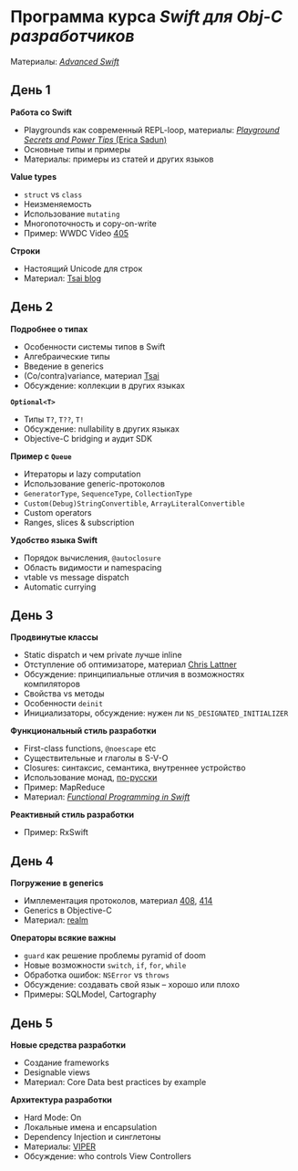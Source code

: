 # Программа курса *Swift для Obj-C разработчиков*

Материалы: *[Advanced Swift](https://www.objc.io/books/advanced-swift/)*


## День 1

**Работа со Swift**
 
* Playgrounds как современный REPL-loop, материалы: [*Playground Secrets and Power Tips* (Erica Sadun)](https://leanpub.com/playgroundsecretsandpowertips)
* Основные типы и примеры
* Материалы: примеры из статей и других языков

**Value types**

* `struct` vs `class`
* Неизменяемость
* Использование `mutating`
* Многопоточность и copy-on-write
* Пример: WWDC Video [405](https://developer.apple.com/videos/play/wwdc2015-405/)

**Строки**

* Настоящий Unicode для строк
* Материал: [Tsai blog](https://www.mikeash.com/pyblog/friday-qa-2015-11-06-why-is-swifts-string-api-so-hard.html)


## День 2

**Подробнее о типах**

* Особенности системы типов в Swift
* Алгебраические типы
* Введение в generics 
* (Co/contra)variance, материал [Tsai](http://mjtsai.com/blog/2015/11/29/covariance-and-contravariance/)
* Обсуждение: коллекции в других языках

**`Optional<T>`**

* Типы `T?`, `T??`, `T!`
* Обсуждение: nullability в других языках
* Objective-C bridging и аудит SDK

**Пример с `Queue`**

* Итераторы и lazy computation
* Использование generic-протоколов
* `GeneratorType`, `SequenceType`, `CollectionType`
* `Custom(Debug)StringConvertible`, `ArrayLiteralConvertible`
* Custom operators 
* Ranges, slices & subscription

**Удобство языка Swift**

* Порядок вычисления, `@autoclosure`
* Область видимости и namespacing
* vtable vs message dispatch
* Automatic currying


## День 3

**Продвинутые классы**

* Static dispatch и чем private лучше inline
* Отступление об оптимизаторе, материал [Chris Lattner](http://blog.llvm.org/2011/05/what-every-c-programmer-should-know.html)
* Обсуждение: принципиальные отличия в возможностях компиляторов 
* Свойства vs методы
* Особенности `deinit`
* Инициализаторы, обсуждение: нужен ли `NS_DESIGNATED_INITIALIZER`

**Функциональный стиль разработки**

* First-class functions, `@noescape` etc
* Существительные и глаголы в S-V-O
* Closures: синтаксис, семантика, внутреннее устройство
* Использование монад, [по-русски](http://habrahabr.ru/post/272115/)
* Пример: MapReduce
* Материал: *[Functional Programming in Swift](https://www.objc.io/books/fpinswift/)*

**Реактивный стиль разработки**

* Пример: RxSwift


## День 4

**Погружение в generics**

* Имплементация протоколов, материал [408](https://developer.apple.com/videos/play/wwdc2015-408/), [414](https://developer.apple.com/videos/play/wwdc2015-414/)
* Generics в Objective-C
* Материал: [realm](https://realm.io/news/pragma-chris-eidhof-swift-c/)

**Операторы всякие важны**

* `guard` как решение проблемы pyramid of doom
* Новые возможности `switch`, `if`, `for`, `while`
* Обработка ошибок: `NSError` vs `throws`
* Обсуждение: создавать свой язык – хорошо или плохо
* Примеры: SQLModel, Cartography


## День 5

**Новые средства разработки**

* Создание frameworks
* Designable views
* Материал: Core Data best practices by example

**Архитектура разработки**

* Hard Mode: On
* Локальные имена и encapsulation
* Dependency Injection и синглетоны
* Материалы: [VIPER](https://www.objc.io/issues/13-architecture/viper/)
* Обсуждение: who controls View Controllers

